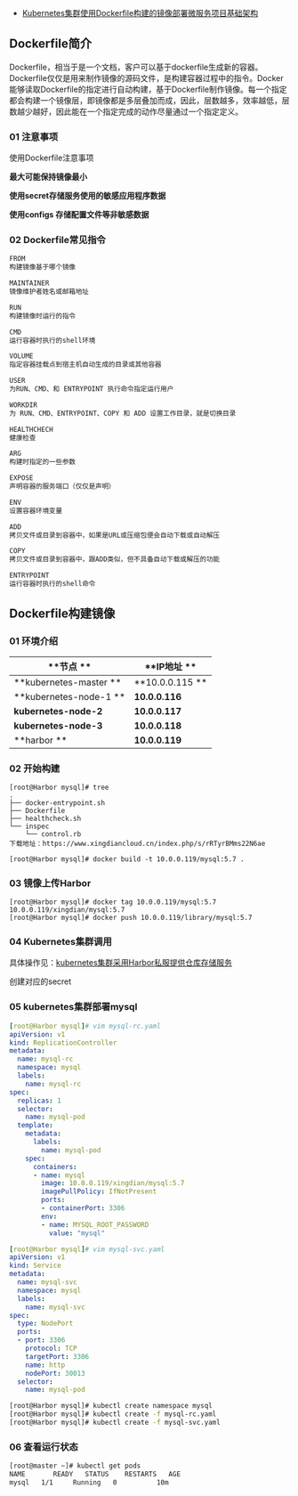 - [Kubernetes集群使用Dockerfile构建的镜像部署微服务项目基础架构](https://mp.weixin.qq.com/s/gWVS690sRAkGdDqjz7bnWA)

## Dockerfile简介

​    Dockerfile，相当于是一个文档，客户可以基于dockerfile生成新的容器。Dockerfile仅仅是用来制作镜像的源码文件，是构建容器过程中的指令。Docker能够读取Dockerfile的指定进行自动构建，基于Dockerfile制作镜像。每一个指定都会构建一个镜像层，即镜像都是多层叠加而成，因此，层数越多，效率越低，层数越少越好，因此能在一个指定完成的动作尽量通过一个指定定义。

### 01 注意事项

使用Dockerfile注意事项

**最大可能保持镜像最小**

**使用secret存储服务使用的敏感应用程序数据**

**使用configs 存储配置文件等非敏感数据**

### 02 Dockerfile常见指令

```bash
FROM
构建镜像基于哪个镜像

MAINTAINER
镜像维护者姓名或邮箱地址

RUN
构建镜像时运行的指令

CMD
运行容器时执行的shell环境

VOLUME
指定容器挂载点到宿主机自动生成的目录或其他容器

USER
为RUN、CMD、和 ENTRYPOINT 执行命令指定运行用户

WORKDIR
为 RUN、CMD、ENTRYPOINT、COPY 和 ADD 设置工作目录，就是切换目录

HEALTHCHECH
健康检查

ARG
构建时指定的一些参数

EXPOSE
声明容器的服务端口（仅仅是声明）

ENV
设置容器环境变量

ADD
拷贝文件或目录到容器中，如果是URL或压缩包便会自动下载或自动解压

COPY
拷贝文件或目录到容器中，跟ADD类似，但不具备自动下载或解压的功能

ENTRYPOINT
运行容器时执行的shell命令
```

## Dockerfile构建镜像

### 01 环境介绍

| **节点 **              | **IP地址 **     |
| ---------------------- | --------------- |
| **kubernetes-master ** | **10.0.0.115 ** |
| **kubernetes-node-1 ** | **10.0.0.116**  |
| **kubernetes-node-2**  | **10.0.0.117**  |
| **kubernetes-node-3**  | **10.0.0.118**  |
| **harbor **            | **10.0.0.119**  |

### 02 开始构建

```
[root@Harbor mysql]# tree
.
├── docker-entrypoint.sh
├── Dockerfile
├── healthcheck.sh
└── inspec
    └── control.rb
下载地址：https://www.xingdiancloud.cn/index.php/s/rRTyrBMms22N6ae
```

```
[root@Harbor mysql]# docker build -t 10.0.0.119/mysql:5.7 .
```

### 03 镜像上传Harbor

```
[root@Harbor mysql]# docker tag 10.0.0.119/mysql:5.7 10.0.0.119/xingdian/mysql:5.7
[root@Harbor mysql]# docker push 10.0.0.119/library/mysql:5.7
```

### 04 Kubernetes集群调用

具体操作见：[kubernetes集群采用Harbor私服提供仓库存储服务](http://mp.weixin.qq.com/s?__biz=Mzg3NzcyOTQ2MA==&mid=2247485171&idx=1&sn=3e8a34b7d73ae25eae7a8dc076cea8b9&chksm=cf1fc528f8684c3e668412dc54750fd1655bad00fe6c07d702116f3d55695ad04da81b12ae5f&scene=21#wechat_redirect)

创建对应的secret

### 05 kubernetes集群部署mysql

```yaml
[root@Harbor mysql]# vim mysql-rc.yaml
apiVersion: v1
kind: ReplicationController
metadata:
  name: mysql-rc
  namespace: mysql
  labels:
    name: mysql-rc
spec:
  replicas: 1
  selector:
    name: mysql-pod
  template:
    metadata:
      labels: 
        name: mysql-pod
    spec:
      containers:
      - name: mysql
        image: 10.0.0.119/xingdian/mysql:5.7
        imagePullPolicy: IfNotPresent
        ports:
        - containerPort: 3306
        env:
        - name: MYSQL_ROOT_PASSWORD
          value: "mysql"
```

```yaml
[root@Harbor mysql]# vim mysql-svc.yaml
apiVersion: v1
kind: Service
metadata:
  name: mysql-svc
  namespace: mysql
  labels: 
    name: mysql-svc
spec:
  type: NodePort
  ports:
  - port: 3306
    protocol: TCP
    targetPort: 3306
    name: http
    nodePort: 30013
  selector:
    name: mysql-pod
```

```bash
[root@Harbor mysql]# kubectl create namespace mysql
[root@Harbor mysql]# kubectl create -f mysql-rc.yaml
[root@Harbor mysql]# kubectl create -f mysql-svc.yaml
```

### 06 查看运行状态

```bash
[root@master ~]# kubectl get pods
NAME       READY   STATUS    RESTARTS   AGE
mysql   1/1     Running   0          10m
```